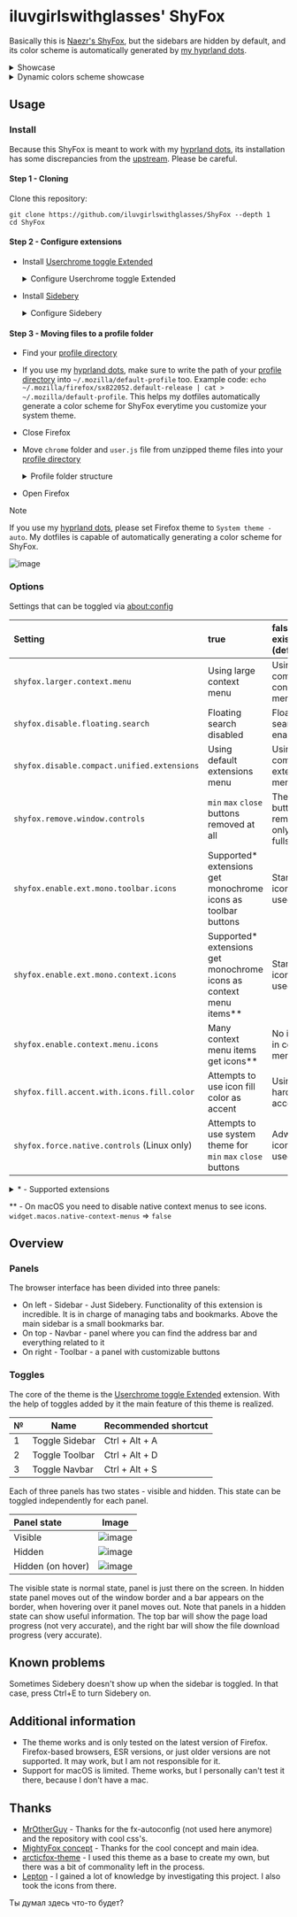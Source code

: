 
# iluvgirlswithglasses' ShyFox

Basically this is [Naezr's ShyFox](https://github.com/Naezr/ShyFox), but the sidebars are hidden by default, and its color scheme is automatically generated by [my hyprland dots](https://github.com/iluvgirlswithglasses/dots-hyprland).

<details>
 <summary>Showcase</summary>
 <img src="https://github.com/user-attachments/assets/32b2b472-51a7-4fda-af08-6b364c659117" />
 <img src="https://github.com/user-attachments/assets/2f08597b-50f4-4d5c-806f-c51138a17378" />
</details>

<details>
 <summary>Dynamic colors scheme showcase</summary>
 <img src="https://github.com/user-attachments/assets/07b263cd-722a-47bf-8a26-712f7595236d" />
 <img src="https://github.com/user-attachments/assets/27cbf634-6039-4432-a2de-b3ecf8b27a41" />
 <img src="https://github.com/user-attachments/assets/3e78462b-b922-45fe-921a-978d35fc6bc4" />
</details>

## Usage

### Install

Because this ShyFox is meant to work with my [hyprland dots](github.com/iluvgirlswithglasses/dots-hyprland), its installation has some discrepancies from the [upstream](https://github.com/Naezr/ShyFox). Please be careful.

#### Step 1 - Cloning

Clone this repository:

```
git clone https://github.com/iluvgirlswithglasses/ShyFox --depth 1
cd ShyFox
```

#### Step 2 - Configure extensions

 - Install [Userchrome toggle Extended](https://addons.mozilla.org/firefox/addon/userchrome-toggle-extended/)

   <details><summary>Configure Userchrome toggle Extended</summary>

   <br/>

   You need to turn on "Allow multiple styles to be active together" and turn on the first four toggles. If you will be using a popup, enable "Close popup after clicking toggle" and rename the toggles for convenience. It is recommended to follow my settings below. Make sure you click "Apply changes" button after all.

   ![toggle-settings](https://github.com/user-attachments/assets/e06320b9-e0dc-4b22-9e5a-96135f442e1f)


   It would also be nice to customize the shortcuts for toggles. I recommend these:

   ![how-to](https://github.com/user-attachments/assets/d49948f5-4544-4070-a691-dc090f37b2d3)
   ![shortkeys](https://github.com/user-attachments/assets/f6dac820-9c1e-430f-bb87-bf61c43e8d62)


   <br/>

   </details>


 - Install [Sidebery](https://addons.mozilla.org/firefox/addon/sidebery)

   <details><summary>Configure Sidebery</summary> 

   <br/>

   If you used Sidebery before, it would be better to reset its settings to default.

   Then import `sidebery-settings.json` from unzipped theme files

   ![import](https://github.com/Naezr/ShyFox/assets/95460152/9961a813-d035-41cc-a6b4-146e20db45bc)

   <br/>

   </details>

#### Step 3 - Moving files to a profile folder

 - Find your [profile directory](https://support.mozilla.org/kb/profiles-where-firefox-stores-user-data)
 - If you use my [hyprland dots](https://github.com/iluvgirlswithglasses/dots-hyprland), make sure to write the path of your [profile directory](https://support.mozilla.org/kb/profiles-where-firefox-stores-user-data) into `~/.mozilla/default-profile` too. Example code: `echo ~/.mozilla/firefox/sx822052.default-release | cat > ~/.mozilla/default-profile`. This helps my dotfiles automatically generate a color scheme for ShyFox everytime you customize your system theme.
 - Close Firefox
 - Move `chrome` folder and `user.js` file from unzipped theme files into your [profile directory](https://support.mozilla.org/kb/profiles-where-firefox-stores-user-data)

   <details><summary>Profile folder structure</summary>

      <br/>

      ```js
      {random characters}.default-release // Profile folder itself
      |_ chrome // chrome folder you put in
      |  |_ userChrome.css
      |  |_ userContent.css
      |  |_ ShyFox
      |  |  |_ ... // css files
      |  |_ icons
      |  |  |_ ... // svg icons
      |  |_ wallpaper.png
      |  |_ wallpaper-light.png
      |_ user.js // user.js file you put in
      |_ ... // a lot of files that was there before
      ```

      <br/>

      </details>

 - Open Firefox

> [!NOTE]
> If you use my [hyprland dots](https://github.com/iluvgirlswithglasses/dots-hyprland), please set Firefox theme to `System theme - auto`. My dotfiles is capable of automatically generating a color scheme for ShyFox.
>
> ![image](https://github.com/user-attachments/assets/5da52c2e-6b04-414a-b492-478a87b55f9a)

### Options

Settings that can be toggled via [about:config](https://support.mozilla.org/kb/about-config-editor-firefox)

| Setting | true | false / not exist (default) |
| :--- | :--- | :--- |
| `shyfox.larger.context.menu` | Using large context menu | Using compact context menu |
| `shyfox.disable.floating.search` | Floating search disabled | Floating search enabled |
| `shyfox.disable.compact.unified.extensions` | Using default extensions menu | Using compact extensions menu |
| `shyfox.remove.window.controls` | `min` `max` `close` buttons removed at all | These buttons removed only in fullscreen |
| `shyfox.enable.ext.mono.toolbar.icons` | Supported* extensions get monochrome icons as toolbar buttons | Standard icons used |
| `shyfox.enable.ext.mono.context.icons` | Supported* extensions get monochrome icons as context menu items** | Standard icons used |
| `shyfox.enable.context.menu.icons` | Many context menu items get icons** | No icons in context menus |
| `shyfox.fill.accent.with.icons.fill.color` | Attempts to use icon fill color as accent | Using hardcoded accent |
| `shyfox.force.native.controls` (Linux only) | Attempts to use system theme for `min` `max` `close` buttons  | Adwaita icons used |

<details><summary>* - Supported extensions</summary>

   <br/>

   - Userchrome Toggle Extended - toolbar button (panels icon)
   - Bitwarden - both toolbar and context menu (+ submenu items)
   - uBlock Origin - both toolbar and context menu
   - Simple Translate - only context menu item
   - Dark Reader - toolbar button (moon icon)
   - Privacy Badger - toolbar button
   - Clear URLs - only context menu item (eraser icon)
   - Midnight Lizard - toolbar button
   - Auto Tab Discard - toolbar button
   - Video Download Helper - toolbar button and context menu item

   Feel free to suggest icons for other extensions

   <br/>

</details>

** - On macOS you need to disable native context menus to see icons. `widget.macos.native-context-menus` => `false`

## Overview

### Panels

The browser interface has been divided into three panels:
- On left - Sidebar - Just Sidebery. Functionality of this extension is incredible. It is in charge of managing tabs and bookmarks. Above the main sidebar is a small bookmarks bar.
- On top - Navbar - panel where you can find the address bar and everything related to it
- On right - Toolbar - a panel with customizable buttons

### Toggles

The core of the theme is the [Userchrome toggle Extended](https://addons.mozilla.org/firefox/addon/userchrome-toggle-extended/) extension. With the help of toggles added by it the main feature of this theme is realized.

| № | Name | Recommended shortcut |
| --- | --- | --- |
| 1 | Toggle Sidebar | Ctrl + Alt + A |
| 2 | Toggle Toolbar | Ctrl + Alt + D |
| 3 | Toggle Navbar  | Ctrl + Alt + S |

Each of three panels has two states - visible and hidden. This state can be toggled independently for each panel.

| Panel state | Image |
| :--- | --- |
| Visible | ![image](https://github.com/user-attachments/assets/1925a5a8-a5fc-4403-ade1-2e1949c576c5) |
| Hidden | ![image](https://github.com/user-attachments/assets/30c6dcab-0a4b-4a04-a29d-7cc7ad150a39) |
| Hidden (on hover) | ![image](https://github.com/user-attachments/assets/ce587abc-dea1-41d6-81bb-c8e4f5f489fe) |

The visible state is normal state, panel is just there on the screen. In hidden state panel moves out of the window border and a bar appears on the border, when hovering over it panel moves out. Note that panels in a hidden state can show useful information. The top bar will show the page load progress (not very accurate), and the right bar will show the file download progress (very accurate).

## Known problems

Sometimes Sidebery doesn't show up when the sidebar is toggled. In that case, press Ctrl+E to turn Sidebery on.

## Additional information

 * The theme works and is only tested on the latest version of Firefox. Firefox-based browsers, ESR versions, or just older versions are not supported. It may work, but I am not responsible for it.
 * Support for macOS is limited. Theme works, but I personally can't test it there, because I don't have a mac.

## Thanks

* [MrOtherGuy](https://github.com/MrOtherGuy) - Thanks for the fx-autoconfig (not used here anymore) and the repository with cool css's.
* [MightyFox concept](https://www.reddit.com/r/FirefoxCSS/comments/195n51c/mightyfox_an_idea_need_help_to_build_it_up/) - Thanks for the cool concept and main idea.
* [arcticfox-theme](https://github.com/sirlan-ff00ff/arcticfox-theme) - I used this theme as a base to create my own, but there was a bit of commonality left in the process.
* [Lepton](github.com/black7375/Firefox-UI-Fix) - I gained a lot of knowledge by investigating this project. I also took the icons from there.

Ты думал здесь что-то будет?


